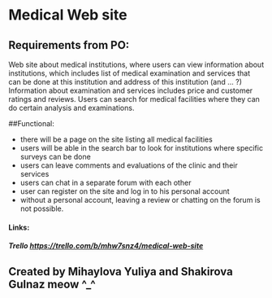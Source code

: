 # Medical Web site

## Requirements from PO:
Web site about medical institutions, where users can view information about institutions, 
which includes list of medical examination and services that can be done at this institution and address of this institution (and ... ?)
Information about examination and services includes price and customer ratings and reviews. 
Users can search for medical facilities where they can do certain analysis and examinations. 

##Functional:
- there will be a page on the site listing all medical facilities
- users will be able in the search bar to look for institutions where specific surveys can be done
- users can leave comments and evaluations of the clinic and their services
- users can chat in a separate forum with each other
- user can register on the site and log in to his personal account
- without a personal account, leaving a review or chatting on the forum is not possible.

#### Links:
##### Trello https://trello.com/b/mhw7snz4/medical-web-site

## Created by Mihaylova Yuliya and Shakirova Gulnaz meow ^_^